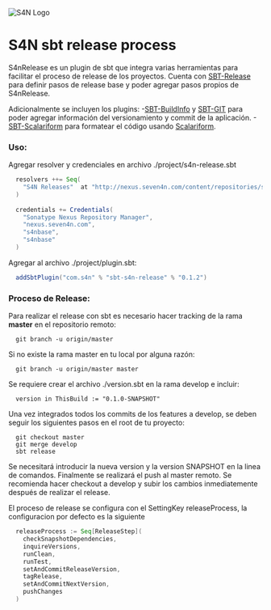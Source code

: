 ![S4N Logo](http://s4n.co/images/s4n_logo.png)

# S4N sbt release process

  S4nRelease es un plugin de sbt que integra varias herramientas para
  facilitar el proceso de release de los proyectos. Cuenta con 
  [SBT-Release](http://github.com/sbt/sbt-release) para definir pasos
  de release base y poder agregar pasos propios de S4nRelease. 
  
  Adicionalmente se incluyen los plugins:
  -[SBT-BuildInfo](http://github.com/sbt/sbt-buildinfo) y [SBT-GIT](http://github.com/sbt/sbt-git) para poder agregar información del versionamiento y commit de la aplicación.
  -[SBT-Scalariform](https://github.com/sbt/sbt-scalariform) para formatear el código usando [Scalariform](https://github.com/scala-ide/scalariform).  

### Uso:

  Agregar resolver y credenciales en archivo ./project/s4n-release.sbt
```scala
  resolvers ++= Seq(
    "S4N Releases"  at "http://nexus.seven4n.com/content/repositories/s4n-base-releases"
  )
  
  credentials += Credentials(
    "Sonatype Nexus Repository Manager", 
    "nexus.seven4n.com", 
    "s4nbase", 
    "s4nbase"
  )
```

  Agregar al archivo ./project/plugin.sbt:
```scala
  addSbtPlugin("com.s4n" % "sbt-s4n-release" % "0.1.2")
```

### Proceso de Release:

  Para realizar el release con sbt es necesario hacer tracking de la
  rama **master** en el repositorio remoto:
  
```
  git branch -u origin/master
``` 

  Si no existe la rama master en tu local por alguna razón:
```
  git branch -u origin/master master
```

  Se requiere crear el archivo ./version.sbt en la rama develop e 
  incluir:
```
  version in ThisBuild := "0.1.0-SNAPSHOT"
```  
  
  Una vez integrados todos los commits de los features a develop, se 
  deben seguir los siguientes pasos en el root de tu proyecto:
```
  git checkout master
  git merge develop
  sbt release
```  

  Se necesitará introducir la nueva version y la version SNAPSHOT en la
  linea de comandos. Finalmente se realizará el push al master remoto.
  Se recomienda hacer checkout a develop y subir los cambios inmediatemente
  después de realizar el release.

  El proceso de release se configura con el SettingKey releaseProcess, 
  la configuracion por defecto es la siguiente
```scala
  releaseProcess := Seq[ReleaseStep](
    checkSnapshotDependencies,
    inquireVersions,
    runClean,
    runTest,
    setAndCommitReleaseVersion,
    tagRelease,
    setAndCommitNextVersion,
    pushChanges
  )
```
